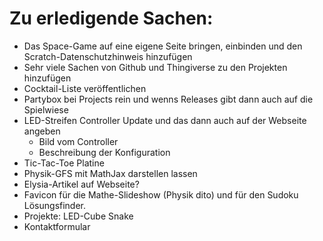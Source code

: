 # Zu erledigende Sachen:

- Das Space-Game auf eine eigene Seite bringen, einbinden und den Scratch-Datenschutzhinweis hinzufügen
- Sehr viele Sachen von Github und Thingiverse zu den Projekten hinzufügen
- Cocktail-Liste veröffentlichen
- Partybox bei Projects rein und wenns Releases gibt dann auch auf die Spielwiese
- LED-Streifen Controller Update und das dann auch auf der Webseite angeben
    - Bild vom Controller
    - Beschreibung der Konfiguration
- Tic-Tac-Toe Platine
- Physik-GFS mit MathJax darstellen lassen
- Elysia-Artikel auf Webseite?
- Favicon für die Mathe-Slideshow (Physik dito) und für den Sudoku Lösungsfinder.
- Projekte: LED-Cube Snake
- Kontaktformular